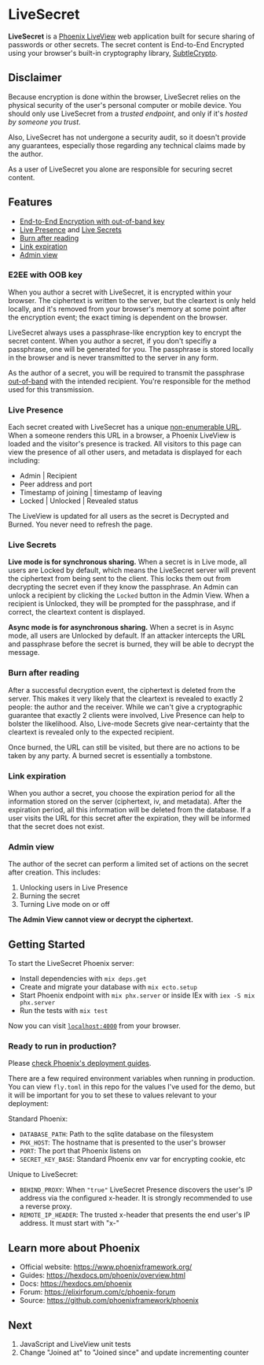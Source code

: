 # LiveSecret

**LiveSecret** is a [Phoenix LiveView](https://hexdocs.pm/phoenix_live_view/Phoenix.LiveView.html)
web application built for secure sharing of passwords or other secrets.
The secret content is End-to-End Encrypted using your browser's built-in cryptography
library, [SubtleCrypto](https://developer.mozilla.org/en-US/docs/Web/API/SubtleCrypto).

## Disclaimer

Because encryption is done within the browser, LiveSecret relies on the
physical security of the user's personal computer or mobile device. You should only
use LiveSecret from a *trusted endpoint*, and only if it's *hosted by someone
you trust*.

Also, LiveSecret has not undergone a security audit, so it doesn't provide any guarantees,
especially those regarding any technical claims made by the author.

As a user of LiveSecret you alone are responsible for securing secret content.

## Features
* [End-to-End Encryption with out-of-band key](#e2ee-with-oob-key)
* [Live Presence](#live-presence) and [Live Secrets](#live-secrets)
* [Burn after reading](#burn-after-reading)
* [Link expiration](#link-expiration)
* [Admin view](#admin-view)

### E2EE with OOB key
When you author a secret with LiveSecret, it is encrypted within your browser. The ciphertext
is written to the server, but the cleartext is only held locally, and it's removed from your
browser's memory at some point after the encryption event; the exact timing is dependent
on the browser.

LiveSecret always uses a passphrase-like encryption key to encrypt the secret content. When you
author a secret, if you don't specifiy a passphrase, one will be generated for you. The passphrase
is stored locally in the browser and is never transmitted to the server in any form.

As the author of a secret, you will be required to transmit the passphrase [out-of-band](https://en.wikipedia.org/wiki/Out-of-band_data) with the
intended recipient. You're responsible for the method used for this transmission.

### Live Presence
Each secret created with LiveSecret has a unique [non-enumerable URL](https://en.wikipedia.org/wiki/Network_enumeration).
When a someone renders this
URL in a browser, a Phoenix LiveView is loaded and the visitor's presence is tracked. All visitors
to this page can view the presence of all other users, and metadata is displayed for each including:

* Admin | Recipient
* Peer address and port
* Timestamp of joining | timestamp of leaving
* Locked | Unlocked | Revealed status

The LiveView is updated for all users as the secret is Decrypted and Burned. You never need to refresh
the page.

### Live Secrets
**Live mode is for synchronous sharing.** When a secret is in Live mode, all users are Locked by default, which means
the LiveSecret server will prevent the ciphertext from being sent to the client. This locks them out from decrypting
the secret even if they know the passphrase. An Admin can unlock a recipient by clicking the `Locked`
button in the Admin View. When a recipient is Unlocked, they will be prompted for the passphrase, and if correct,
the cleartext content is displayed. 

**Async mode is for asynchronous sharing.** When a secret is in Async mode, all users are Unlocked by default. 
If an attacker intercepts the URL and passphrase before the secret is burned, they will be able to decrypt the message.

### Burn after reading
After a successful decryption event, the ciphertext is deleted from the server. This makes it very
likely that the cleartext is revealed to exactly 2 people: the author and the
receiver. While we can't give a cryptographic guarantee that exactly 2 clients were involved,
Live Presence can help to bolster the likelihood. Also, Live-mode Secrets give near-certainty that
the cleartext is revealed only to the expected recipient.

Once burned, the URL can still be visited, but there are no actions to be taken by any party. A
burned secret is essentially a tombstone.

### Link expiration
When you author a secret, you choose the expiration period for all the information stored on the
server (ciphertext, iv, and metadata). After the expiration period, all this information will be
deleted from the database. If a user visits the URL for this secret after the expiration,
they will be informed that the secret does not exist.

### Admin view
The author of the secret can perform a limited set of actions on the secret after creation. This
includes:

1. Unlocking users in Live Presence
2. Burning the secret
3. Turning Live mode on or off

**The Admin View cannot view or decrypt the ciphertext.**

## Getting Started

To start the LiveSecret Phoenix server:

  * Install dependencies with `mix deps.get`
  * Create and migrate your database with `mix ecto.setup`
  * Start Phoenix endpoint with `mix phx.server` or inside IEx with `iex -S mix phx.server`
  * Run the tests with `mix test`

Now you can visit [`localhost:4000`](http://localhost:4000) from your browser.

### Ready to run in production?

Please [check Phoenix's deployment guides](https://hexdocs.pm/phoenix/deployment.html).

There are a few required environment variables when running in production. You can view
`fly.toml` in this repo for the values I've used for the demo, but it will be important for
you to set these to values relevant to your deployment:

Standard Phoenix:
* `DATABASE_PATH`: Path to the sqlite database on the filesystem
* `PHX_HOST`: The hostname that is presented to the user's browser
* `PORT`: The port that Phoenix listens on
* `SECRET_KEY_BASE`: Standard Phoenix env var for encrypting cookie, etc

Unique to LiveSecret:
* `BEHIND_PROXY`: When `"true"` LiveSecret Presence discovers the user's IP address via the
   configured x-header. It is strongly recommended to use a reverse proxy.
* `REMOTE_IP_HEADER`: The trusted x-header that presents the end user's IP address. It must
   start with "x-"

## Learn more about Phoenix

  * Official website: https://www.phoenixframework.org/
  * Guides: https://hexdocs.pm/phoenix/overview.html
  * Docs: https://hexdocs.pm/phoenix
  * Forum: https://elixirforum.com/c/phoenix-forum
  * Source: https://github.com/phoenixframework/phoenix

## Next
1. JavaScript and LiveView unit tests
2. Change "Joined at" to "Joined since" and update incrementing counter
